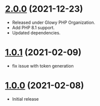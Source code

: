 <a name="2.0.0"></a>
# [2.0.0](https://github.com/glowyphp/csrf) (2021-12-23)
* Released under Glowy PHP Organization.
* Add PHP 8.1 support.
* Updated dependencies.

<a name="1.0.1"></a>
# [1.0.1](https://github.com/glowyphp/csrf) (2021-02-09)
* fix issue with token generation

<a name="1.0.0"></a>
# [1.0.0](https://github.com/glowyphp/csrf) (2021-02-08)
* Initial release
